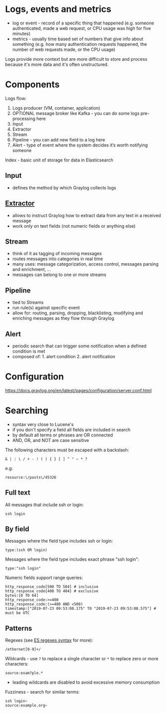 # Logs, events and metrics

* log or event - record of a specific thing that happened (e.g. someone authenticated, made a web request, or CPU usage was high for five minutes)
* metrics - usually time based set of numbers that give info about something (e.g. how many authentication requests happened, the number of web requests made, or the CPU usage)

Logs provide more context but are more difficult to store and process because it's more data and it's often unstructured.

# Components

Logs flow:

1. Logs producer (VM, container, application)
2. OPTIONAL message broker like Kafka - you can do some logs pre-processing here
3. Input
4. Extractor
5. Stream
6. Pipeline - you can add new field to a log here
7. Alert - type of event where the system decides it’s worth notifying someone

Index - basic unit of storage for data in Elasticsearch

## Input

* defines the method by which Graylog collects logs

## [Extractor](https://docs.graylog.org/en/latest/pages/extractors.html)

* allows to instruct Graylog how to extract data from any text in a received message
* work only on text fields (not numeric fields or anything else)

## Stream

* think of it as tagging of incoming messages
* routes messages into categories in real time
* many uses: message categorization, access control, messages parsing and enrichment, ...
* messages can belong to one or more streams

## Pipeline

* tied to Streams
* run rule(s) against specific event
* allow for: routing, parsing, dropping, blacklisting, modifying and enriching messages as they flow through Graylog

## Alert 

* periodic search that can trigger some notification when a defined condition is met
* composed of: 1. alert condition 2. alert notification

# Configuration

https://docs.graylog.org/en/latest/pages/configuration/server.conf.html

# Searching

* syntax very close to Lucene's
* if you don't specify a field all fields are included in search
* by default all terms or phrases are OR connected
* AND, OR, and NOT are case sensitive

The following characters must be escaped with a backslash:

```
& | : \ / + - ! ( ) { } [ ] ^ " ~ * ?
```

e.g:

```
resource:\/posts\/45326
```


## Full text

All messages that include ssh or login:

```
ssh login
```

## By field

Messages where the field type includes ssh or login:

```
type:(ssh OR login)
```

Messages where the field type includes exact phrase "ssh login":

```
type:"ssh login"
```

Numeric fields support range queries:

```
http_response_code[500 TO 504] # inclusive
http_response_code{400 TO 404} # exclusive
bytes:{0 TO 64]
http_response_code:>=400
http_response_code:(>=400 AND <500)
timestamp:["2019-07-23 09:53:08.175" TO "2019-07-23 09:53:08.575"] # must be UTC
```

## Patterns

Regexes (see [ES regexes syntax](https://www.elastic.co/guide/en/elasticsearch/reference/5.6/query-dsl-regexp-query.html#regexp-syntax) for more):

```
/ethernet[0-9]+/
```

Wildcards - use `?` to replace a single character or `*` to replace zero or more characters:

```
source:exam?ple.*
```

* leading wildcards are disabled to avoid excessive memory consumption

Fuzziness - search for similar terms:

```
ssh login~
source:example.org~
```
